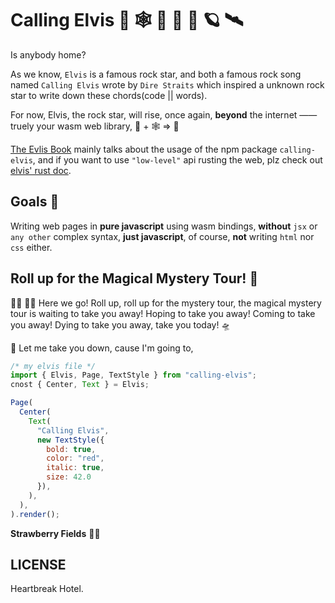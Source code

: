 # Calling Elvis 🦀 🕸  🎸 📡 🚀 🪐 🛰

Is anybody home?

As we know, `Elvis` is a famous rock star, and both a famous rock song named `Calling Elvis` wrote by `Dire Straits` which inspired a unknown rock star to write down these chords(code || words).

For now, Elvis, the rock star, will rise, once again, **beyond** the internet —— truely your wasm web library, 🦀 + 🕸  => 💖

[The Evlis Book][1] mainly talks about the usage of the npm package `calling-elvis`, and if you want to use `"low-level"` api rusting the web, plz check out [elvis' rust doc][2].

## Goals 🎯

Writing web pages in **pure javascript** using wasm bindings, **without** `jsx` or `any other` complex syntax, **just javascript**, of course, **not** writing `html` nor `css` either.

## Roll up for the Magical Mystery Tour! 🌈

🧙‍♂️ 🤹‍♂️ Here we go! Roll up, roll up for the mystery tour, the magical mystery tour is waiting to take you away! Hoping to take you away! Coming to take you away! Dying to take you away, take you today! 🛸

🎻 Let me take you down, cause I'm going to,

```js
/* my elvis file */
import { Elvis, Page, TextStyle } from "calling-elvis";
cnost { Center, Text } = Elvis;

Page(
  Center(
    Text(
      "Calling Elvis",
      new TextStyle({
        bold: true,
        color: "red",
        italic: true,
        size: 42.0
      }),
    ),
  ),
).render();
```
 **Strawberry Fields** 🧑‍🚀


## LICENSE

Heartbreak Hotel.

[1]: https://github.com/clearloop/elvis
[2]: https://docs.rs/elvis
